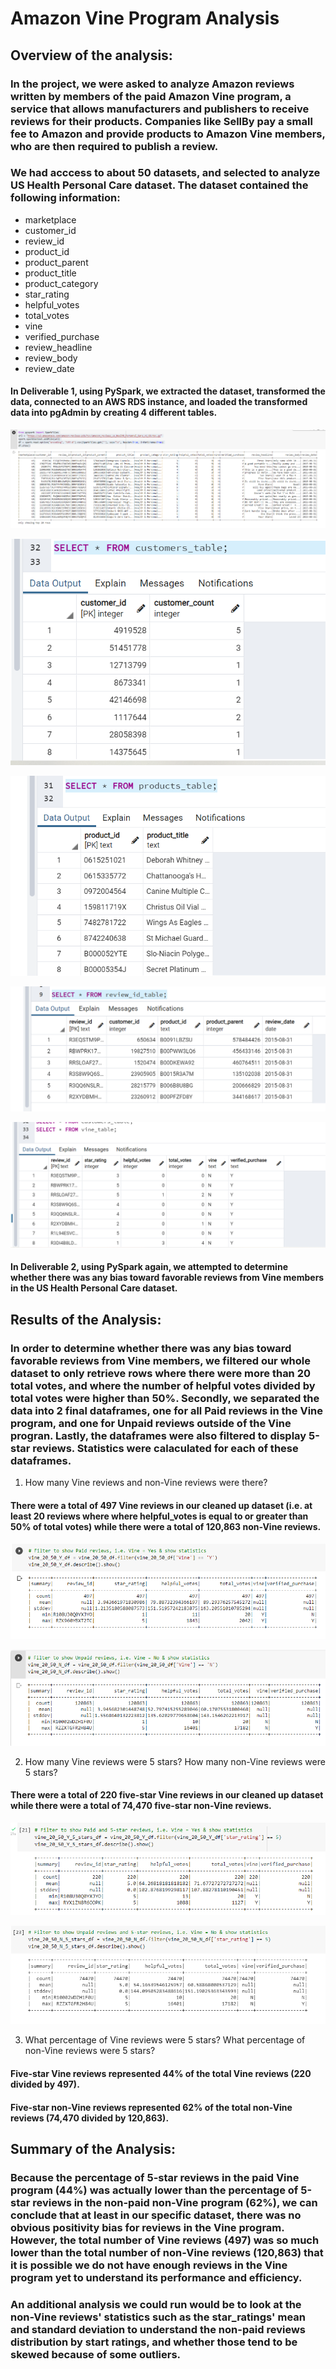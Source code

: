 #  Amazon Vine Program Analysis

## **Overview of the analysis**: 

### In the project, we were asked to analyze Amazon reviews written by members of the paid Amazon Vine program, a service that allows manufacturers and publishers to receive reviews for their products. Companies like SellBy pay a small fee to Amazon and provide products to Amazon Vine members, who are then required to publish a review.

### We had acccess to about 50 datasets, and selected to analyze US Health Personal Care dataset. The dataset contained the following information:

* marketplace
* customer_id
* review_id
* product_id
* product_parent
* product_title
* product_category
* star_rating
* helpful_votes
* total_votes
* vine
* verified_purchase
* review_headline
* review_body
* review_date

#### In Deliverable 1, using PySpark, we extracted the dataset, transformed the data, connected to an AWS RDS instance, and loaded the transformed data into pgAdmin by creating 4 different tables. 

![Del 1 Image 1](Images/Del_1_DF.png)

![Del 1 Image 2](Images/Del_1_Customers_Table.png)

![Del 1 Image 3](Images/Del_1_Products_Table.png)

![Del 1 Image 4](Images/Del_1_Review_ID.png)

![Del 1 Image 5](Images/Del_1_Vine_Table.png)

#### In Deliverable 2, using PySpark again, we attempted to determine whether there was any bias toward favorable reviews from Vine members in the US Health Personal Care dataset.

## **Results of the Analysis**:

### In order to determine whether there was any bias toward favorable reviews from Vine members, we filtered our whole dataset to only retrieve rows where there were more than 20 total votes, and where the number of helpful votes divided by total votes were higher than 50%. Secondly, we separated the data into 2 final dataframes, one for all Paid reviews in the Vine program, and one for Unpaid reviews outside of the Vine progran. Lastly, the dataframes were also filtered to display 5-star reviews. Statistics were calaculated for each of these dataframes.

1. How many Vine reviews and non-Vine reviews were there?
#### There were a total of **497** Vine reviews in our cleaned up dataset (i.e. at least 20 reviews where  where helpful_votes is equal to or greater than 50% of total votes) while there were a total of **120,863** non-Vine reviews.

![Del 2 Image 1](Images/Del_2_Paid_Reviews.png)

![Del 2 Image 2](Images/Del_2_Unpaid_Reviews.png)

2. How many Vine reviews were 5 stars? How many non-Vine reviews were 5 stars?
#### There were a total of **220** five-star Vine reviews in our cleaned up dataset while there were a total of **74,470** five-star non-Vine reviews.

![Del 2 Image 3](Images/Del_2_Paid_5_Stars_Reviews.png)

![Del 2 Image 4](Images/Del_2_Unpaid_5_Stars_Reviews.png)

3. What percentage of Vine reviews were 5 stars? What percentage of non-Vine reviews were 5 stars?
#### Five-star Vine reviews represented **44%** of the total Vine reviews (220 divided by 497).
#### Five-star non-Vine reviews represented **62%** of the total non-Vine reviews (74,470 divided by 120,863).

## **Summary of the Analysis**:

### Because the percentage of 5-star reviews in the paid Vine program (44%) was actually **lower** than the percentage of 5-star reviews in the non-paid non-Vine program (62%), we can conclude that at least in our specific dataset, there was no obvious positivity bias for reviews in the Vine program. However, the total number of Vine reviews (497) was so much lower than the total number of non-Vine reviews (120,863) that it is possible we do not have enough reviews in the Vine program yet to understand its performance and efficiency.  

### An additional analysis we could run would be to look at the non-Vine reviews' statistics such as the star_ratings' mean and standard deviation to understand the non-paid reviews distribution by start ratings, and whether those tend to be skewed because of some outliers. 
